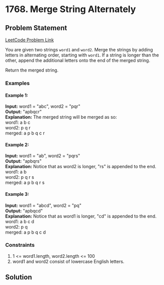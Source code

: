 # 1768. Merge String Alternately

## Problem Statement

[LeetCode Problem Link](https://leetcode.com/problems/merge-strings-alternately/)

You are given two strings `word1` and `word2`. Merge the strings by adding letters in alternating order, starting with `word1`. If a string is longer than the other, append the additional letters onto the end of the merged string.

Return the merged string.

### Examples

#### Example 1:

**Input:** word1 = "abc", word2 = "pqr"  
**Output:** "apbqcr"  
**Explanation:** The merged string will be merged as so:  
word1: a b c  
word2: p q r  
merged: a p b q c r

#### Example 2:

**Input:** word1 = "ab", word2 = "pqrs"  
**Output:** "apbqrs"  
**Explanation:** Notice that as word2 is longer, "rs" is appended to the end.  
word1: a b  
word2: p q r s  
merged: a p b q r s

#### Example 3:

**Input:** word1 = "abcd", word2 = "pq"  
**Output:** "apbqcd"  
**Explanation:** Notice that as word1 is longer, "cd" is appended to the end.  
word1: a b c d  
word2: p q  
merged: a p b q c d

### Constraints

1. 1 <= word1.length, word2.length <= 100
2. word1 and word2 consist of lowercase English letters.

## Solution
